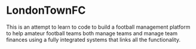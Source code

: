 # LondonTownFC
This is an attempt to learn to code to build a football management platform to help amateur football teams both manage teams and manage team finances using a fully integrated systems that links all the functionality.
